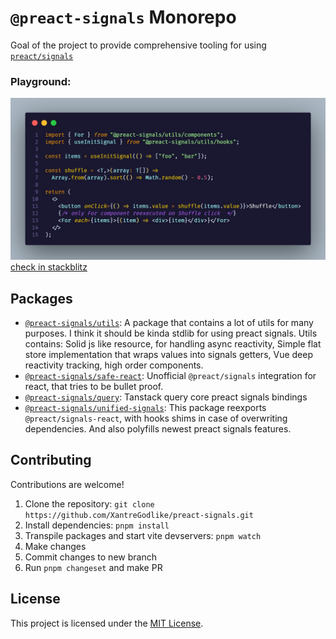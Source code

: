 # `@preact-signals` Monorepo

Goal of the project to provide comprehensive tooling for using [`preact/signals`](https://github.com/preactjs/signals)

### Playground:

[![image](./example.jpg) check in stackblitz](https://stackblitz.com/edit/vitejs-vite-h8ib6b?file=src%2FApp.tsx)

## Packages

- [`@preact-signals/utils`](./packages/utils): A package that contains a lot of utils for many purposes. I think it should be kinda stdlib for using preact signals. Utils contains: Solid js like resource, for handling async reactivity, Simple flat store implementation that wraps values into signals getters, Vue deep reactivity tracking, high order components.
- [`@preact-signals/safe-react`](./packages/react): Unofficial `@preact/signals` integration for react, that tries to be bullet proof.
- [`@preact-signals/query`](./packages/query): Tanstack query core preact signals bindings
- [`@preact-signals/unified-signals`](./packages/unified-signals/): This package reexports `@preact/signals-react`, with hooks shims in case of overwriting dependencies. And also polyfills newest preact signals features.

## Contributing

Contributions are welcome!

1. Clone the repository: `git clone https://github.com/XantreGodlike/preact-signals.git`
2. Install dependencies: `pnpm install`
3. Transpile packages and start vite devservers: `pnpm watch`
4. Make changes
5. Commit changes to new branch
6. Run `pnpm changeset` and make PR

## License

This project is licensed under the [MIT License](LICENSE).
